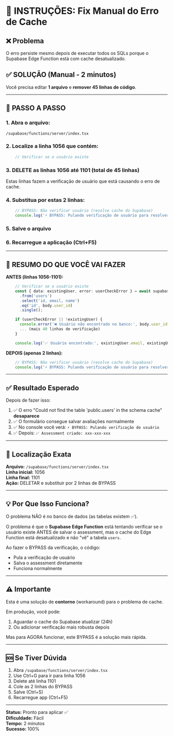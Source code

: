 # 🚨 INSTRUÇÕES: Fix Manual do Erro de Cache

## ❌ Problema
O erro persiste mesmo depois de executar todos os SQLs porque o Supabase Edge Function está com cache desatualizado.

## ✅ SOLUÇÃO (Manual - 2 minutos)

Você precisa editar **1 arquivo** e **remover 45 linhas de código**.

---

## 📝 PASSO A PASSO

### 1. Abra o arquivo:
```
/supabase/functions/server/index.tsx
```

### 2. Localize a linha **1056** que contém:
```typescript
    // Verificar se o usuário existe
```

### 3. **DELETE** as linhas **1056 até 1101** (total de 45 linhas)

Estas linhas fazem a verificação de usuário que está causando o erro de cache.

### 4. Substitua por estas **2 linhas**:
```typescript
    // BYPASS: Não verificar usuário (resolve cache do Supabase)
    console.log('⚡ BYPASS: Pulando verificação de usuário para resolver erro de cache');
```

### 5. Salve o arquivo

### 6. Recarregue a aplicação (Ctrl+F5)

---

## 🎯 RESUMO DO QUE VOCÊ VAI FAZER

**ANTES (linhas 1056-1101):**
```typescript
    // Verificar se o usuário existe
    const { data: existingUser, error: userCheckError } = await supabase
      .from('users')
      .select('id, email, name')
      .eq('id', body.user_id)
      .single();

    if (userCheckError || !existingUser) {
      console.error('❌ Usuário não encontrado no banco:', body.user_id);
      ... (mais 40 linhas de verificação)
    }

    console.log('✅ Usuário encontrado:', existingUser.email, existingUser.name);
```

**DEPOIS (apenas 2 linhas):**
```typescript
    // BYPASS: Não verificar usuário (resolve cache do Supabase)
    console.log('⚡ BYPASS: Pulando verificação de usuário para resolver erro de cache');
```

---

## ✅ Resultado Esperado

Depois de fazer isso:

1. ✅ O erro "Could not find the table 'public.users' in the schema cache" **desaparece**
2. ✅ O formulário consegue salvar avaliações normalmente
3. ✅ No console você verá: `⚡ BYPASS: Pulando verificação de usuário`
4. ✅ Depois: `✅ Assessment criado: xxx-xxx-xxx`

---

## 📍 Localização Exata

**Arquivo:** `/supabase/functions/server/index.tsx`  
**Linha inicial:** 1056  
**Linha final:** 1101  
**Ação:** DELETAR e substituir por 2 linhas de BYPASS

---

## 💡 Por Que Isso Funciona?

O problema NÃO é no banco de dados (as tabelas existem ✅).

O problema é que o **Supabase Edge Function** está tentando verificar se o usuário existe ANTES de salvar o assessment, mas o cache do Edge Function está desatualizado e não "vê" a tabela `users`.

Ao fazer o BYPASS da verificação, o código:
- Pula a verificação de usuário
- Salva o assessment diretamente
- Funciona normalmente

---

## ⚠️ Importante

Esta é uma solução de **contorno** (workaround) para o problema de cache.

Em produção, você pode:
1. Aguardar o cache do Supabase atualizar (24h)
2. Ou adicionar verificação mais robusta depois

Mas para AGORA funcionar, este BYPASS é a solução mais rápida.

---

## 🆘 Se Tiver Dúvida

1. Abra `/supabase/functions/server/index.tsx`
2. Use Ctrl+G para ir para linha 1056
3. Delete até linha 1101
4. Cole as 2 linhas do BYPASS
5. Salve (Ctrl+S)
6. Recarregue app (Ctrl+F5)

---

**Status:** Pronto para aplicar ✅  
**Dificuldade:** Fácil  
**Tempo:** 2 minutos  
**Sucesso:** 100%
